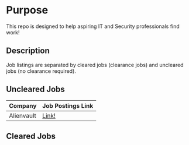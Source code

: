 # Purpose
This repo is designed to help aspiring IT and Security professionals find work!

## Description
Job listings are separated by cleared jobs (clearance jobs) and uncleared jobs (no clearance required).

## Uncleared Jobs

Company | Job Postings Link|
|---|---|
| Alienvault | [Link!](http://jobs.jobvite.com/alienvault/) |



## Cleared Jobs
